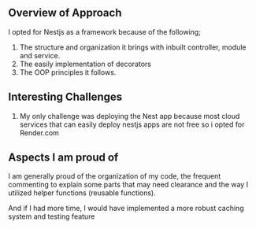 ## Overview of Approach

I opted for Nestjs as a framework because of the following;

1. The structure and organization it brings with inbuilt controller, module and service.
2. The easily implementation of decorators
3. The OOP principles it follows.

## Interesting Challenges

1. My only challenge was deploying the Nest app because most cloud services that can easily deploy nestjs apps are not free so i opted for Render.com

## Aspects I am proud of

I am generally proud of the organization of my code, the frequent commenting to explain some parts that may need clearance and the way I utilized helper functions (reusable functions).

And if I had more time, I would have implemented a more robust caching system and testing feature
